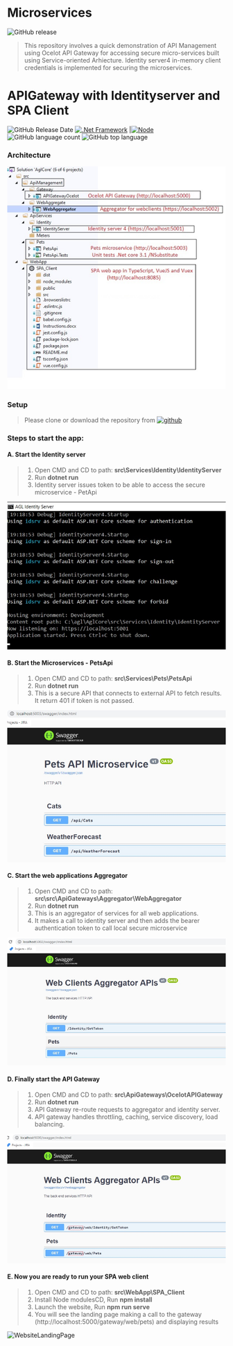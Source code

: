 # Microservices
![GitHub release](https://img.shields.io/github/v/release/s-rajput/Microservices.svg?style=for-the-badge) 
> This repository involves a quick demonstration of API Management using Ocelot API Gateway for accessing secure micro-services built using Service-oriented Arhiecture.
> Identity server4 in-memory client credentials is implemented for securing the microservices.
# APIGateway with Identityserver and SPA Client
 ![GitHub Release Date](https://img.shields.io/github/release-date/s-rajput/Microservices.svg?style=plastic) 
 [![.Net Framework](https://img.shields.io/badge/DotNet-3.1_Framework-blue.svg?style=plastic)](https://www.microsoft.com/net/download/dotnet-core/3.1) |[![Node](https://img.shields.io/badge/Node-Js-blue.svg?style=plastic)](https://nodejs.org/en/download/)
 ![GitHub language count](https://img.shields.io/github/languages/count/s-rajput/Microservices.svg) 
 ![GitHub top language](https://img.shields.io/github/languages/top/s-rajput/Microservices.svg) 
 
 ### Architecture
 
 ![Arhiecture](https://github.com/s-rajput/Microservices/blob/master/architecture1.jpg)
 
 ### Setup

>  Please clone or download the repository from [![github](https://img.shields.io/badge/git-hub-blue.svg?style=plastic)](https://github.com/s-rajput/Microservices) 

 ### Steps to start the app:
 
 #### A. Start the Identity server
 > 1. Open CMD and CD to path: **src\Services\Identity\IdentityServer** 
 > 2. Run **dotnet run**
 > 3. Identity server issues token to be able to access the secure microservice - PetApi
 > 
![identityserver](https://github.com/s-rajput/Microservices/blob/master/IdentityServer.jpg)

 #### B. Start the Microservices - PetsApi
 > 1. Open CMD and CD to path: **src\Services\Pets\PetsApi** 
 > 2. Run **dotnet run**
 > 3. This is a secure API that connects to external API to fetch results. It return 401 if token is not passed.
 > 
![petsapi](https://github.com/s-rajput/Microservices/blob/master/petsapi.jpg)

 #### C. Start the web applications Aggregator
 > 1. Open CMD and CD to path: **src\src\ApiGateways\Aggregator\WebAggregator** 
 > 2. Run **dotnet run**
 > 3. This is an aggregator of services for all web applications.
 > 4. It makes a call to identity server and then adds the bearer authentication token to call local secure microservice
 > 
![AggregatorApis](https://github.com/s-rajput/Microservices/blob/master/AggregatorApis.jpg)

 #### D. Finally start the API Gateway
 > 1. Open CMD and CD to path: **src\ApiGateways\OcelotAPIGateway** 
 > 2. Run **dotnet run**
 > 3. API Gateway re-route requests to aggregator and identity server.
 > 4. API gateway handles throttling, caching, service discovery, load balancing.
 > 
![gatewayApis](https://github.com/s-rajput/Microservices/blob/master/gatewayApis.jpg)

#### E. Now you are ready to run your SPA web client 
 > 1. Open CMD and CD to path: **src\WebApp\SPA_Client** 
 > 2. Install Node modulesCD, Run  **npm install** 
 > 2. Launch the website, Run  **npm run serve** 
 > 4. You will see the landing page making a call to the gateway (http://localhost:5000/gateway/web/pets) and displaying results
 >
![WebsiteLandingPage](https://github.com/s-rajput/Microservices/blob/master/WebsiteLandingPage.jpg)
